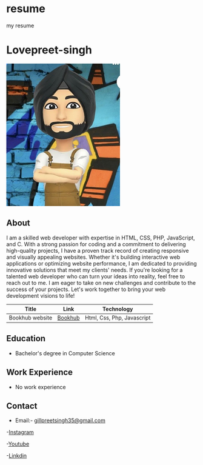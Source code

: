 # resume
my resume

# Lovepreet-singh
![alt text](https://github.com/Lovepreet-G/resume/blob/main/_readme/love.jpg)


## About
I am a skilled web developer with expertise in HTML, CSS, PHP, JavaScript, and C. With a strong passion for coding and a commitment to delivering high-quality projects, I have a proven track record of creating responsive and visually appealing websites. Whether it's building interactive web applications or optimizing website performance, I am dedicated to providing innovative solutions that meet my clients' needs. If you're looking for a talented web developer who can turn your ideas into reality, feel free to reach out to me. I am eager to take on new challenges and contribute to the success of your projects. Let's work together to bring your web development visions to life!



|Title|Link|Technology|
|-----|----|----------|
|Bookhub website|[Bookhub](https://github.com/Lovepreet-G/Book-Selling-Website)|Html, Css, Php, Javascript|


## Education
- Bachelor's degree in Computer Science

## Work Experience
- No work experience

## Contact

- Email:- gillpreetsingh35@gmail.com

-[Instagram](https://instagram.com/lovepreett.gilll?igshid=MjEwN2IyYWYwYw==)

-[Youtube](https://youtube.com/@Rivalers4)

-[Linkdin](https://www.linkedin.com/in/lovepreet-singh-b1771718a)




